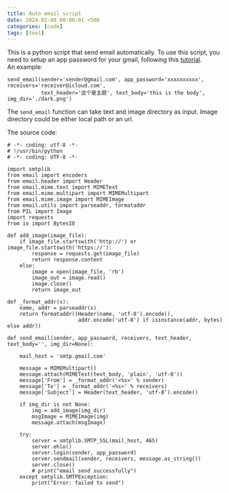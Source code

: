```yaml
---
title: Auto email script
date: 2024-02-08 00:00:01 +500
categories: [code]
tags: [tool]
---
```

This is a python script that send email automatically. To use this script, you need to setup an app password for your gmail, following this [tutorial](https://support.google.com/accounts/answer/185833).<br /> 
An example:
```
send_email(sender='sender@gmail.com', app_password='xxxxxxxxxx', receivers='receiver@icloud.com',
           text_header='这个是主题', text_body='this is the body', img_dir='./dark.png')
```
The `send_email` function can take text and image directory as input. Image directory could be either local path or an url. 

The source code:
```
# -*- coding: utf-8 -*-
# !/usr/bin/python
# -*- coding: UTF-8 -*-

import smtplib
from email import encoders
from email.header import Header
from email.mime.text import MIMEText
from email.mime.multipart import MIMEMultipart
from email.mime.image import MIMEImage
from email.utils import parseaddr, formataddr
from PIL import Image
import requests
from io import BytesIO

def add_image(image_file):
    if image_file.startswith('http://') or image_file.startswith('https://'):
        response = requests.get(image_file)
        return response.content
    else:
        image = open(image_file, 'rb')
        image_out = image.read()
        image.close()
        return image_out

def _format_addr(s):
    name, addr = parseaddr(s)
    return formataddr((Header(name, 'utf-8').encode(),
                       addr.encode('utf-8') if isinstance(addr, bytes) else addr))

def send_email(sender, app_password, receivers, text_header, text_body='', img_dir=None):

    mail_host = 'smtp.gmail.com'

    message = MIMEMultipart()
    message.attach(MIMEText(text_body, 'plain', 'utf-8'))
    message['From'] = _format_addr('<%s>' % sender)
    message['To'] = _format_addr('<%s>' % receivers)
    message['Subject'] = Header(text_header, 'utf-8').encode()

    if img_dir is not None:
        img = add_image(img_dir)
        msgImage = MIMEImage(img)
        message.attach(msgImage)

    try:
        server = smtplib.SMTP_SSL(mail_host, 465)
        server.ehlo()
        server.login(sender, app_password)
        server.sendmail(sender, receivers, message.as_string())
        server.close()
        # print("email send successfully")
    except smtplib.SMTPException:
        print("Error: failed to send")
```
